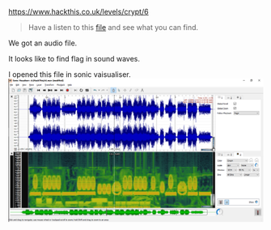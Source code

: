 https://www.hackthis.co.uk/levels/crypt/6

>Have a listen to this [file](Resources/c6.wav) and see what you can find.

We got an audio file.

It looks like to find flag in sound waves.

I opened this file in sonic vaisualiser.
![crypt6 sonic](Resources/crypt6.png)


